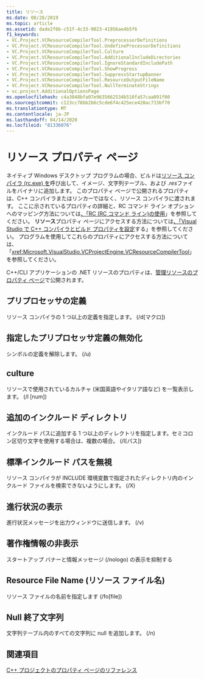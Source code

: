 ```yaml
---
title: リソース
ms.date: 08/28/2019
ms.topic: article
ms.assetid: dade2f6b-c51f-4c33-9023-41956ae4b5f6
f1_keywords:
- VC.Project.VCResourceCompilerTool.PreprocessorDefinitions
- VC.Project.VCResourceCompilerTool.UndefineProcessorDefinitions
- VC.Project.VCResourceCompilerTool.Culture
- VC.Project.VCResourceCompilerTool.AdditionalIncludeDirectories
- VC.Project.VCResourceCompilerTool.IgnoreStandardIncludePath
- VC.Project.VCResourceCompilerTool.ShowProgress
- VC.Project.VCResourceCompilerTool.SuppressStartupBanner
- VC.Project.VCResourceCompilerTool.ResourceOutputFileName
- VC.Project.VCResourceCompilerTool.NullTerminateStrings
- vc.project.AdditionalOptionsPage
ms.openlocfilehash: c4a3048bfa07e9635662534b510fa57caa091f00
ms.sourcegitcommit: c123cc76bb2b6c5cde6f4c425ece420ac733bf70
ms.translationtype: MT
ms.contentlocale: ja-JP
ms.lasthandoff: 04/14/2020
ms.locfileid: "81336076"
---
```

# <a name="resources-property-page"></a>リソース プロパティ ページ

ネイティブ Windows デスクトップ プログラムの場合、ビルドは[リソース コンパイラ (rc.exe) を](/windows/win32/menurc/resource-compiler)呼び出して、イメージ、文字列テーブル、および *.res*ファイルをバイナリに追加します。 このプロパティ ページで公開されるプロパティは、C++ コンパイラまたはリンカーではなく、リソース コンパイラに渡されます。 ここに示されているプロパティの詳細と、RC コマンド ライン オプションへのマッピング方法については[、「RC (RC コマンド ライン)の使用](/windows/win32/menurc/using-rc-the-rc-command-line-)」を参照してください。 **リソース**プロパティ ページにアクセスする方法については[、「Visual Studio で C++ コンパイラとビルド プロパティを設定](../working-with-project-properties.md)する」を参照してください。 プログラムを使用してこれらのプロパティにアクセスする方法については、「<xref:Microsoft.VisualStudio.VCProjectEngine.VCResourceCompilerTool>」を参照してください。

C++/CLI アプリケーションの .NET リソースのプロパティは、[管理リソースのプロパティ ページ](managed-resources-property-page.md)で公開されます。

## <a name="preprocessor-definitions"></a>プリプロセッサの定義

リソース コンパイラの 1 つ以上の定義を指定します。 (/d[マクロ])

## <a name="undefine-preprocessor-definitions"></a>指定したプリプロセッサ定義の無効化

シンボルの定義を解除します。 (/u)

## <a name="culture"></a>culture

リソースで使用されているカルチャ (米国英語やイタリア語など) を一覧表示します。 (/l [num])

## <a name="additional-include-directories"></a>追加のインクルード ディレクトリ

インクルード パスに追加する 1 つ以上のディレクトリを指定します。セミコロン区切り文字を使用する場合は、複数の場合。 (/I[パス])

## <a name="ignore-standard-include-paths"></a>標準インクルード パスを無視

リソース コンパイラが INCLUDE 環境変数で指定されたディレクトリ内のインクルード ファイルを検索できないようにします。 (/X)

## <a name="show-progress"></a>進行状況の表示

進行状況メッセージを出力ウィンドウに送信します。 (/v)

## <a name="suppress-startup-banner"></a>著作権情報の非表示

スタートアップ バナーと情報メッセージ (/nologo) の表示を抑制する

## <a name="resource-file-name"></a>Resource File Name (リソース ファイル名)

リソース ファイルの名前を指定します (/fo[file])

## <a name="null-terminate-strings"></a>Null 終了文字列

文字列テーブル内のすべての文字列に null を追加します。 (/n)

## <a name="see-also"></a>関連項目

[C++ プロジェクトのプロパティ ページのリファレンス](property-pages-visual-cpp.md)
